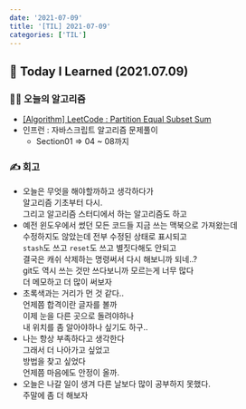```yaml
---
date: '2021-07-09'
title: '[TIL] 2021-07-09'
categories: ['TIL']
---
```


## 🚀 Today I Learned (2021.07.09)

### **👨‍💻 오늘의 알고리즘**

-   [[Algorithm] LeetCode : Partition Equal Subset Sum](https://17-sss.github.io/2021-07-09-Partition_Equal_Subset_Sum)
-   인프런 : 자바스크립트 알고리즘 문제풀이
    -   Section01 => 04 ~ 08까지

### **✍️ 회고**

-   오늘은 무엇을 해야할까하고 생각하다가  
    알고리즘 기초부터 다시.  
    그리고 알고리즘 스터디에서 하는 알고리즘도 하고
-   예전 윈도우에서 썼던 모든 코드들 지금 쓰는 맥북으로 가져왔는데  
    수정하지도 않았는데 전부 수정된 상태로 표시되고  
    `stash`도 쓰고 `reset`도 쓰고 별짓다해도 안되고  
    결국은 캐쉬 삭제하는 명령써서 다시 해보니까 되네..?  
    git도 역시 쓰는 것만 쓰다보니까 모르는게 너무 많다  
    더 메모하고 더 많이 써보자
-   초록색과는 거리가 먼 것 같다..  
    언제쯤 합격이란 글자를 볼까  
    이제 눈을 다른 곳으로 돌려야하나  
    내 위치를 좀 알아야하나 싶기도 하구..  
-   나는 항상 부족하다고 생각한다  
    그래서 더 나아가고 싶었고  
    방법을 찾고 싶었다  
    언제쯤 마음에도 안정이 올까.  
-   오늘은 나갈 일이 생겨 다른 날보다 많이 공부하지 못했다.  
    주말에 좀 더 해보자
